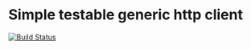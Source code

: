 # Simple testable generic http client

[![Build Status](https://travis-ci.org/renegare/http.png?branch=master)](https://travis-ci.org/renegare/http)
